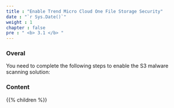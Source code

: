 ```yaml
---
title : "Enable Trend Micro Cloud One File Storage Security"
date : "`r Sys.Date()`"
weight : 1
chapter : false
pre : " <b> 3.1 </b> "
---
```


### Overal

You need to complete the following steps to enable the S3 malware scanning solution:

### Content
{{% children  %}}
